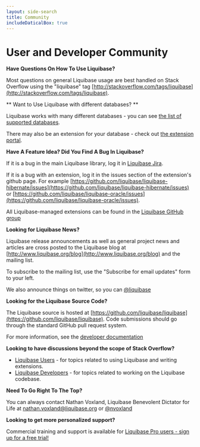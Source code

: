 ```yaml
---
layout: side-search
title: Community
includeDaticalBox: true
---
```


# User and Developer Community #

**Have Questions On How To Use Liquibase?**

Most questions on general Liquibase usage are best handled on Stack Overflow using the "liquibase" tag [http://stackoverflow.com/tags/liquibase](http://stackoverflow.com/tags/liquibase).

** Want to Use Liquibase with different databases? **

Liquibase works with many different databases - you can see [the list of supported databases](/databases.html).

There may also be an extension for your database - check out [the extension portal](../extensions/index.html).


**Have A Feature Idea? Did You Find A Bug In Liquibase?**

If it is a bug in the main Liquibase library, log it in [Liquibase Jira](http://liquibase.jira.com/browse/CORE).

If it is a bug with an extension, log it in the issues section of the extension's github page.
For example [https://github.com/liquibase/liquibase-hibernate/issues](https://github.com/liquibase/liquibase-hibernate/issues) or [https://github.com/liquibase/liquibase-oracle/issues](https://github.com/liquibase/liquibase-oracle/issues).

All Liquibase-managed extensions can be found in the [Liquibase GitHub group](https://github.com/liquibase)

**Looking for Liquibase News?**

Liquibase release announcements as well as general project news and articles are cross posted to the Liquibase blog at [http://www.liquibase.org/blog](http://www.liquibase.org/blog) and the mailing list.

To subscribe to the mailing list, use the "Subscribe for email updates" form to your left.

We also announce things on twitter, so you can <a href="https://twitter.com/liquibase" class="twitter-follow-button" data-show-count="false">@liquibase</a>

**Looking for the Liquibase Source Code?**

The Liquibase source is hosted at [https://github.com/liquibase/liquibase](https://github.com/liquibase/liquibase). Code submissions should go through the standard GitHub pull request system.

For more information, see the [developer documentation](../development/index.html)

**Looking to have discussions beyond the scope of Stack Overflow?**

* [Liquibase Users](http://forum.liquibase.org/#Forum/liquibase-users) - for topics related to using Liquibase and writing extensions.
* [Liquibase Developers](http://forum.liquibase.org/#Forum/liquibase-development) - for topics related to working on the Liquibase codebase.

**Need To Go Right To The Top?**

You can always contact Nathan Voxland, Liquibase Benevolent Dictator for Life at <a href="mailto:nathan.voxland@liquibase.org">nathan.voxland@liquibase.org</a>
or <a href="https://twitter.com/nvoxland" class="twitter-follow-button" data-show-count="false">@nvoxland</a>

**Looking to get more personalized support?**

Commercial training and support is available for [Liquibase Pro users - sign up for a free trial!](https://download.liquibase.org/liquibase-pro-trial-request-form/)
